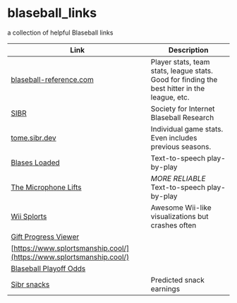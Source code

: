 # blaseball_links
a collection of helpful Blaseball links

| Link  | Description  |
|---|---|
| [blaseball-reference.com](http://blaseball-reference.com)  | Player stats, team stats, league stats. Good for finding the best hitter in the league, etc.  |
| [SIBR](https://sibr.dev/#/)| Society for Internet Blaseball Research |
| [tome.sibr.dev](http://tome.sibr.dev) | Individual game stats. Even includes previous seasons. |
| [Blases Loaded](https://blases-loaded.sibr.dev/#/)| Text-to-speech play-by-play |
|[The Microphone Lifts](https://the-microphone-lifts.github.io/)|*MORE RELIABLE* Text-to-speech play-by-play |
| [Wii Splorts](https://wii.blaseball.xyz/)| Awesome Wii-like visualizations but crashes often |
| [Gift Progress Viewer](https://www.enbyss.com/content/tools/blaseball-gifts)||
|[https://www.splortsmanship.cool/](https://www.splortsmanship.cool/)||
|[Blaseball Playoff Odds](https://mixolyde.net/blaseballstatus/index.html#activeLeague=0&activeView=4&groupByDiv=false)||
|[Sibr snacks](https://snacks.sibr.dev)|Predicted snack earnings|

